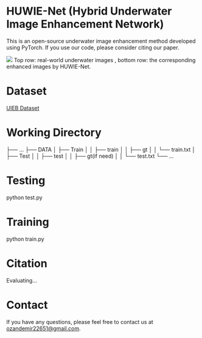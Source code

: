 # HUWIE-Net (Hybrid Underwater Image Enhancement Network)

This is an open-source underwater image enhancement method developed using PyTorch. If you use our code, please consider citing our paper.

![](./im.png)
Top row: real-world underwater images , bottom row: the corresponding enhanced images by HUWIE-Net.

# Dataset

[UIEB Dataset](https://li-chongyi.github.io/proj_benchmark.html)

# Working Directory

├── ...
├── DATA
│   ├── Train
│   │   ├── train
│   │   ├── gt
│   │   └── train.txt
│   ├── Test
│   │   ├── test
│   │   ├── gt(if need)
│   │   └── test.txt
└── ...
    
# Testing

python test.py

# Training

python train.py

# Citation

Evaluating...

# Contact

If you have any questions, please feel free to contact us at ozandemir22651@gmail.com.

